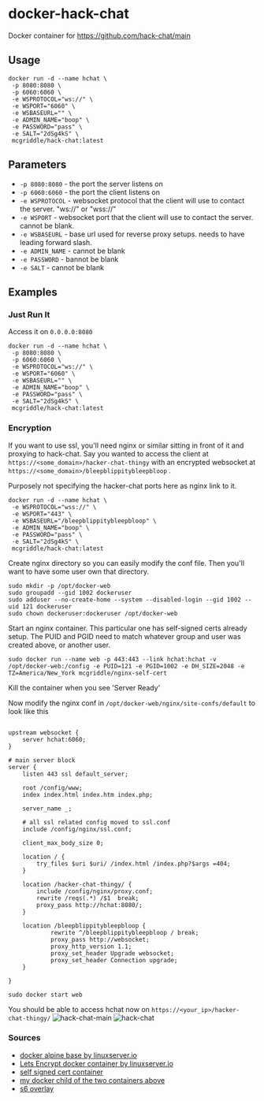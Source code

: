 # docker-hack-chat

Docker container for https://github.com/hack-chat/main


## Usage

```
docker run -d --name hchat \
 -p 8080:8080 \
 -p 6060:6060 \
 -e WSPROTOCOL="ws://" \
 -e WSPORT="6060" \
 -e WSBASEURL="" \
 -e ADMIN_NAME="boop" \
 -e PASSWORD="pass" \
 -e SALT="2dSg4kS" \
 mcgriddle/hack-chat:latest
```

## Parameters

* `-p 8080:8080` - the port the server listens on
* `-p 6060:6060` - the port the client listens on
* `-e WSPROTOCOL` - websocket protocol that the client will use to contact the server. "ws://" or "wss://"
* `-e WSPORT` - websocket port that the client will use to contact the server. cannot be blank.
* `-e WSBASEURL` - base url used for reverse proxy setups. needs to have leading forward slash.
* `-e ADMIN_NAME` - cannot be blank
* `-e PASSWORD` - bannot be blank
* `-e SALT` - cannot be blank


## Examples

### Just Run It

Access it on `0.0.0.0:8080`

```
docker run -d --name hchat \
 -p 8080:8080 \
 -p 6060:6060 \
 -e WSPROTOCOL="ws://" \
 -e WSPORT="6060" \
 -e WSBASEURL="" \
 -e ADMIN_NAME="boop" \
 -e PASSWORD="pass" \
 -e SALT="2dSg4kS" \
 mcgriddle/hack-chat:latest
```


### Encryption

If you want to use ssl, you'll need nginx or similar sitting in front of it and proxying to hack-chat.
Say you wanted to access the client at `https://<some_domain>/hacker-chat-thingy` with an encrypted websocket at `https://<some_domain>/bleepblippitybleepbloop` .


Purposely not specifying the hacker-chat ports here as nginx link to it.
```
docker run -d --name hchat \
 -e WSPROTOCOL="wss://" \
 -e WSPORT="443" \
 -e WSBASEURL="/bleepblippitybleepbloop" \
 -e ADMIN_NAME="boop" \
 -e PASSWORD="pass" \
 -e SALT="2dSg4kS" \
 mcgriddle/hack-chat:latest
```

Create nginx directory so you can easily modify the conf file. Then you'll want to have some user own that directory.
```
sudo mkdir -p /opt/docker-web
sudo groupadd --gid 1002 dockeruser
sudo adduser --no-create-home --system --disabled-login --gid 1002 --uid 121 dockeruser
sudo chown dockeruser:dockeruser /opt/docker-web
```

Start an nginx container. This particular one has self-signed certs already setup. The PUID and PGID need to match whatever group and user was created above, or another user.
```
sudo docker run --name web -p 443:443 --link hchat:hchat -v /opt/docker-web:/config -e PUID=121 -e PGID=1002 -e DH_SIZE=2048 -e TZ=America/New_York mcgriddle/nginx-self-cert
```

Kill the container when you see 'Server Ready'

Now modify the nginx conf in `/opt/docker-web/nginx/site-confs/default` to look like this

```

upstream websocket {
	server hchat:6060;
}

# main server block
server {
	listen 443 ssl default_server;

	root /config/www;
	index index.html index.htm index.php;

	server_name _;

	# all ssl related config moved to ssl.conf
	include /config/nginx/ssl.conf;

	client_max_body_size 0;

	location / {
		try_files $uri $uri/ /index.html /index.php?$args =404;
	}

	location /hacker-chat-thingy/ {
		include /config/nginx/proxy.conf;
		rewrite /reqs(.*) /$1  break;
		proxy_pass http://hchat:8080/;
	}
 
	location /bleepblippitybleepbloop {
        	rewrite ^/bleepblippitybleepbloop / break;
        	proxy_pass http://websocket;
	    	proxy_http_version 1.1;
	    	proxy_set_header Upgrade websocket;
	    	proxy_set_header Connection upgrade;
	}

}

```

`sudo docker start web`

You should be able to access hchat now on `https://<your_ip>/hacker-chat-thingy/`
![hack-chat-main](https://user-images.githubusercontent.com/5432956/39061496-79851e9a-4492-11e8-9b53-350aa6299058.png)
![hack-chat](https://user-images.githubusercontent.com/5432956/39061455-4d1f1040-4492-11e8-8652-6df0ae70c3c7.png)


### Sources

* [docker alpine base by linuxserver.io](https://github.com/linuxserver/docker-baseimage-alpine)
* [Lets Encrypt docker container by linuxserver.io](https://github.com/linuxserver/docker-letsencrypt)
* [self signed cert container](https://github.com/MarvAmBass/docker-nginx-ssl-secure)
* [my docker child of the two containers above](https://github.com/McGriddle/docker-nginx-self-cert)
* [s6 overlay](https://github.com/just-containers/s6-overlay)
